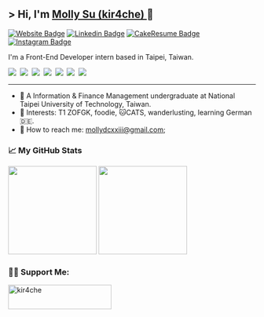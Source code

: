 ## &gt; Hi, I'm <a href="https://kir4che.github.io/" target="_blank">Molly Su (kir4che) </a>🦫


[![Website Badge](https://img.shields.io/badge/Website-EF768B?style=flat-square&logo=githubpages&logoColor=white)](https://kir4che.github.io/)
[![Linkedin Badge](https://img.shields.io/badge/LinkedIn-0077b5?style=flat-square&logo=Linkedin&logoColor=white)](https://www.linkedin.com/in/kir4che/)
[![CakeResume Badge](https://img.shields.io/badge/CakeResume-15A96A?&style=for-square&logo=coursera&logoColor=white)](https://gapur-kassym.medium.com/)
[![Instagram Badge](https://img.shields.io/badge/Instagram-DD2A7B?style=flat-square&logo=Instagram&logoColor=white)](https://www.instagram.com/kir4che/)

I'm a Front-End Developer intern based in Taipei, Taiwan.

<p >
  <img src="https://img.shields.io/badge/html5%20-%23e34f26.svg?&style=for-the-badge&logo=html5&logoColor=white" />&nbsp;&nbsp;<img src="https://img.shields.io/badge/CSS3-1572B6?&style=for-the-badge&logo=css3&logoColor=white" />&nbsp;&nbsp;<img src="https://img.shields.io/badge/JavaScript-F7DF1E?style=for-the-badge&logo=javascript&logoColor=black" />&nbsp;&nbsp;<img src="https://img.shields.io/badge/React-20232A?style=for-the-badge&logo=react&logoColor=61DAFB" />&nbsp;&nbsp;<img src="https://img.shields.io/badge/TypeScript-007ACC?style=for-the-badge&logo=typescript&logoColor=white" />&nbsp;&nbsp;<img src="https://img.shields.io/badge/Tailwind_CSS-38B2AC?style=for-the-badge&logo=tailwind-css&logoColor=white" />&nbsp;&nbsp;<img src="https://img.shields.io/badge/sass%20-%23cc6699.svg?&style=for-the-badge&logo=sass&logoColor=white" />&nbsp;&nbsp;
</p>

<hr/>

- 🏫 A Information & Finance Management undergraduate at National Taipei University of Technology, Taiwan.
- 💖 Interests: T1 ZOFGK, foodie, 🐱CATS, wanderlusting, learning German🇩🇪.
- 💌 How to reach me: mollydcxxiii@gmail.com;

### 📈 My GitHub Stats 

<p>
  <img height="180em" src="https://github-readme-stats.vercel.app/api?username=kir4che&show_icons=true&hide_border=true&&count_private=true&include_all_commits=true" />
  <img height="180em" src="https://github-readme-stats.vercel.app/api/top-langs/?username=kir4che&show_icons=true&hide_border=true&layout=compact&langs_count=8"/>
</p>

### 🫶🏻 Support Me:     

<p><a href="https://www.buymeacoffee.com/kir4che"> <img align="left" src="https://cdn.buymeacoffee.com/buttons/v2/default-yellow.png" height="50" width="210" alt="kir4che" /></a></p>
